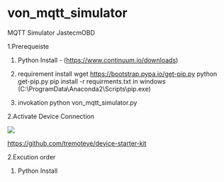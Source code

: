 # von_mqtt_simulator
MQTT Simulator JastecmOBD


1.Prerequeiste 
   1)  Python Install - 
        (https://www.continuum.io/downloads)

   2)  requirement install 
         wget  https://bootstrap.pypa.io/get-pip.py
         python get-pip.py
         pip install -r requirments.txt 
         in windows (C:\ProgramData\Anaconda2\Scripts\pip.exe)
   3)  invokation
         python von_mqtt_simulator.py


2.Activate Device Connection


<img src="https://github.com/kangg18/von_mqtt_simulator/blob/master/device%20connection.png?raw=true">


https://github.com/tremoteye/device-starter-kit






2.Excution order
   1)  Python Install 
